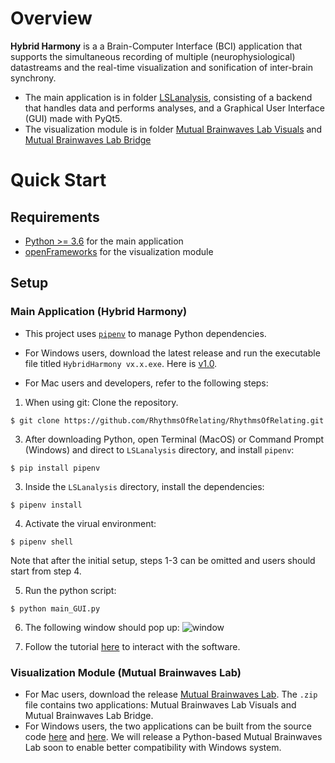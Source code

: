 # Overview
**Hybrid Harmony** is a a Brain-Computer Interface (BCI) application that supports the simultaneous recording of multiple (neurophysiological) datastreams and the real-time visualization and sonification of inter-brain synchrony.

- The main application is in folder [LSLanalysis](https://github.com/RhythmsOfRelating/RhythmsOfRelating/tree/master/LSLanalysis), consisting of a backend that handles data and performs analyses, and a Graphical User Interface (GUI) made with PyQt5.
- The visualization module is in folder [Mutual Brainwaves Lab Visuals](https://github.com/RhythmsOfRelating/RhythmsOfRelating/tree/master/Mutual%20Brainwaves%20Lab%20Visuals) and [Mutual Brainwaves Lab Bridge](https://github.com/RhythmsOfRelating/RhythmsOfRelating/tree/master/Mutual%20Brainwaves%20Lab%20Bridge)

# Quick Start
## Requirements
- [Python >= 3.6](https://www.python.org/downloads/) for the main application
- [openFrameworks](https://openframeworks.cc/download/) for the visualization module

## Setup

### Main Application (Hybrid Harmony)
- This project uses [`pipenv`](https://docs.pipenv.org/) to manage Python dependencies.

- For Windows users, download the latest release and run the executable file titled `HybridHarmony vx.x.exe`. Here is [v1.0](https://github.com/RhythmsOfRelating/RhythmsOfRelating/releases/tag/v1.0).

- For Mac users and developers, refer to the following steps:

1. When using git: Clone the repository.
```shell
$ git clone https://github.com/RhythmsOfRelating/RhythmsOfRelating.git
```
3. After downloading Python, open Terminal (MacOS) or Command Prompt (Windows) and direct to `LSLanalysis` directory, and install `pipenv`:
```shell
$ pip install pipenv
```
3. Inside the `LSLanalysis` directory, install the dependencies:
```shell
$ pipenv install
```
4. Activate the virual environment:
```shell
$ pipenv shell
```
Note that after the initial setup, steps 1-3 can be omitted and users should start from step 4.

5. Run the python script:
```shell
$ python main_GUI.py
```
6. The following window should pop up:
![window][window_image]

[window_image]: https://github.com/RhythmsOfRelating/RhythmsOfRelating/blob/master/tutorial/tutorial1.png "window image 1"

7. Follow the tutorial [here](https://github.com/RhythmsOfRelating/RhythmsOfRelating/tree/master/LSLanalysis) to interact with the software.

### Visualization Module (Mutual Brainwaves Lab)
- For Mac users, download the release [Mutual Brainwaves Lab](https://github.com/RhythmsOfRelating/RhythmsOfRelating/releases/tag/v0.1-viz). The `.zip` file contains two applications: Mutual Brainwaves Lab Visuals and Mutual Brainwaves Lab Bridge.
- For Windows users, the two applications can be built from the source code [here](https://github.com/RhythmsOfRelating/RhythmsOfRelating/tree/master/Mutual%20Brainwaves%20Lab%20Visuals) and [here](https://github.com/RhythmsOfRelating/RhythmsOfRelating/tree/master/Mutual%20Brainwaves%20Lab%20Bridge). We will release a Python-based Mutual Brainwaves Lab soon to enable better compatibility with Windows system.



